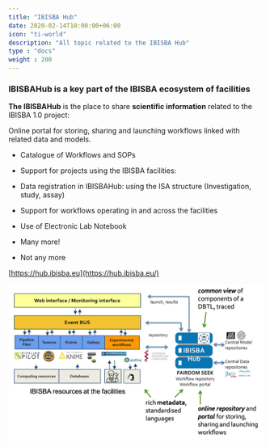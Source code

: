 ```yaml
---
title: "IBISBA Hub"
date: 2020-02-14T10:00:00+06:00
icon: "ti-world"
description: "All topic related to the IBISBA Hub"
type : "docs"
weight : 200
---
```


### IBISBAHub is a key part of the IBISBA ecosystem of facilities  

**The IBISBAHub** is the place to share **scientific information** related to the IBISBA 1.0 project: 

Online portal for storing, sharing and launching workflows linked with related data and models.  

- Catalogue of Workflows and SOPs

- Support for projects using the IBISBA facilities:

- Data registration in IBISBAHub: using the ISA structure (Investigation, study, assay)

- Support for workflows operating in and across the facilities

- Use of Electronic Lab Notebook

- Many more!

- Not any more



[https://hub.ibisba.eu](https://hub.ibisba.eu/)


![](./images/Concept.png)
